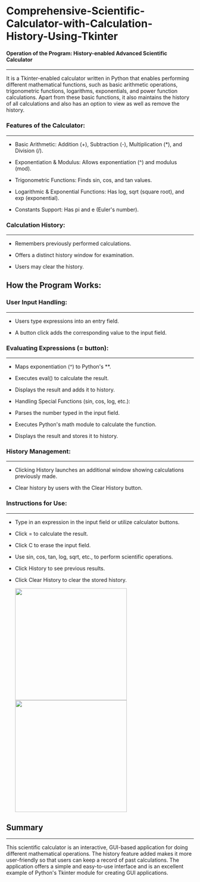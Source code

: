 # Comprehensive-Scientific-Calculator-with-Calculation-History-Using-Tkinter
#### Operation of the Program: History-enabled Advanced Scientific Calculator
---
It is a Tkinter-enabled calculator written in Python that enables performing different mathematical functions, such as basic arithmetic operations, trigonometric functions, logarithms, exponentials, and power function calculations. Apart from these basic functions, it also maintains the history of all calculations and also has an option to view as well as remove the history.

### Features of the Calculator:
------
- Basic Arithmetic: Addition (+), Subtraction (-), Multiplication (*), and Division (/).

- Exponentiation & Modulus: Allows exponentiation (^) and modulus (mod).

- Trigonometric Functions: Finds sin, cos, and tan values.

- Logarithmic & Exponential Functions: Has log, sqrt (square root), and exp (exponential).

- Constants Support: Has pi and e (Euler's number).

### Calculation History:
---

- Remembers previously performed calculations.

- Offers a distinct history window for examination.

- Users may clear the history.

## How the Program Works:

### User Input Handling:
----

- Users type expressions into an entry field.

- A button click adds the corresponding value to the input field.

### Evaluating Expressions (= button):
---
- Maps exponentiation (^) to Python's **.

- Executes eval() to calculate the result.

- Displays the result and adds it to history.

- Handling Special Functions (sin, cos, log, etc.):

- Parses the number typed in the input field.

- Executes Python's math module to calculate the function.

- Displays the result and stores it to history.

### History Management:
---

- Clicking History launches an additional window showing calculations previously made.

- Clear history by users with the Clear History button.

### Instructions for Use:
---
- Type in an expression in the input field or utilize calculator buttons.

- Click = to calculate the result.

- Click C to erase the input field.

- Use sin, cos, tan, log, sqrt, etc., to perform scientific operations.

- Click History to see previous results.

- Click Clear History to clear the stored history.

  

  <img src="https://github.com/user-attachments/assets/66056ccc-874d-4c9c-882b-27d930e5ded7" width="300"> <img src="https://github.com/user-attachments/assets/df7ddce3-e491-4221-b245-bbd5910efad9" width="300">




## Summary
---
This scientific calculator is an interactive, GUI-based application for doing different mathematical operations. The history feature added makes it more user-friendly so that users can keep a record of past calculations. The application offers a simple and easy-to-use interface and is an excellent example of Python's Tkinter module for creating GUI applications.

